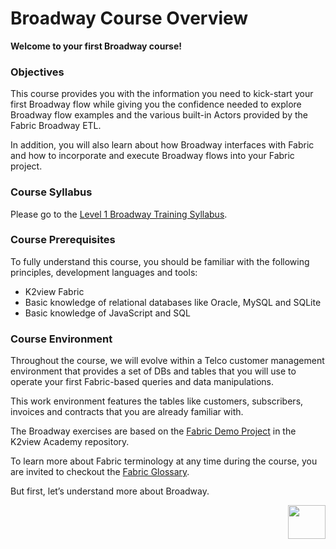 # Broadway Course Overview

**Welcome to your first Broadway course!**   



### Objectives

This course provides you with the information you need to kick-start your first Broadway flow while giving you the confidence needed to explore Broadway flow examples and the various built-in Actors provided by the Fabric Broadway ETL. 

In addition, you will also learn about how Broadway interfaces with Fabric and how to incorporate and execute Broadway flows into your Fabric project.

### Course Syllabus

Please go to the [Level 1 Broadway Training Syllabus](02_broadway_training_syllabus.md).



### Course Prerequisites 

To fully understand this course, you should be familiar with the following principles, development languages and tools:

* K2view Fabric
* Basic knowledge of relational databases like Oracle, MySQL and SQLite
* Basic knowledge of JavaScript and SQL

### Course Environment

Throughout the course, we will evolve within a Telco customer management environment that provides a set of DBs and tables that you will use to operate your first Fabric-based queries and data manipulations. 

This work environment features the tables  like customers, subscribers, invoices and contracts that you are already familiar with. 

The Broadway exercises are based on the [Fabric Demo Project](/articles/demo_project) in the K2view Academy repository.


To learn more about Fabric terminology at any time during the course, you are invited to checkout the [Fabric Glossary](/articles/01_fabric_overview/02_fabric_glossary.md).


But first, let’s understand more about Broadway.

[<img align="right" width="60" height="54" src="/articles/images/Next.png">](03_broadway_overview.md)


